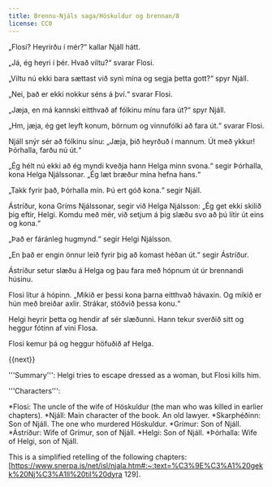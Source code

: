 ```yaml
---
title: Brennu-Njáls saga/Höskuldur og brennan/8
license: CC0
---
```


<Book audio="Njáls saga hluti 8.mp3">
„Flosi? Heyrirðu í mér?“ kallar Njáll hátt.

„Já, ég heyri í þér. Hvað viltu?“ svarar Flosi.

„Viltu nú ekki bara sættast við syni mína og segja þetta gott?“ spyr Njáll.

„Nei, það er ekki nokkur séns á því.“ svarar Flosi.

„Jæja, en má kannski eitthvað af fólkinu mínu fara út?“ spyr Njáll.

„Hm, jæja, ég get leyft konum, börnum og vinnufólki að fara út.“ svarar Flosi.

Njáll snýr sér að fólkinu sínu: „Jæja, þið heyrðuð í mannum. Út með ykkur! Þórhalla, farðu nú út.“

„Ég hélt nú ekki að ég myndi kveðja hann Helga minn svona.“ segir Þórhalla, kona Helga Njálssonar. „Ég læt bræður mína hefna hans.“

„Takk fyrir það, Þórhalla mín. Þú ert góð kona.“ segir Njáll.

Ástríður, kona Gríms Njálssonar, segir við Helga Njálsson: „Ég get ekki skilið þig eftir, Helgi. Komdu með mér, við setjum á þig slæðu svo að þú lítir út eins og kona.“

„Það er fáránleg hugmynd.“ segir Helgi Njálsson.

„En það er engin önnur leið fyrir þig að komast héðan út.“ segir Ástríður.

Ástríður setur slæðu á Helga og þau fara með hópnum út úr brennandi húsinu.

Flosi lítur á hópinn. „Mikið er þessi kona þarna eitthvað hávaxin. Og mikið er hún með breiðar axlir. Strákar, stöðvið þessa konu.“

Helgi heyrir þetta og hendir af sér slæðunni. Hann tekur sverðið sitt og heggur fótinn af vini Flosa.

Flosi kemur þá og heggur höfuðið af Helga.
</Book>

{{next}}

<div class="notes">
'''Summary''': Helgi tries to escape dressed as a woman, but Flosi kills him. 

'''Characters''':

*Flosi: The uncle of the wife of Höskuldur (the man who was killed in earlier chapters).
*Njáll: Main character of the book. An old lawyer.
*Skarphéðinn: Son of Njáll. The one who murdered Höskuldur.
*Grímur: Son of Njáll.
*Ástríður: Wife of Grímur, son of Njáll.
*Helgi: Son of Njáll.
*Þórhalla: Wife of Helgi, son of Njáll.

This is a simplified retelling of the following chapters: [https://www.snerpa.is/net/isl/njala.htm#:~:text=%C3%9E%C3%A1%20gekk%20Nj%C3%A1ll%20til%20dyra 129].

</div>
